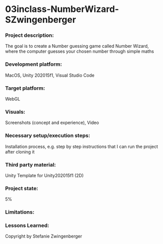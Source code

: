 # 03inclass-NumberWizard-SZwingenberger

### Project description: 
The goal is to create a Number guessing game called Number Wizard, where the computer guesses your chosen number through simple maths

### Development platform: 
MacOS, Unity 202015f1, Visual Studio Code

### Target platform: 
WebGL

### Visuals: 
Screenshots (concept and experience), Video

### Necessary setup/execution steps: 
Installation process, e.g. step by step instructions that I can run the project after cloning it

### Third party material: 
Unity Template for Unity202015f1 (2D)

### Project state: 
5% 

### Limitations: 

### Lessons Learned: 

Copyright by Stefanie Zwingenberger

